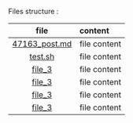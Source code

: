 Files structure :

file | content
|:---:|:---|
[47163_post.md](47163_post.md) | file content |
[test.sh](test.sh) | file content 
[file_3](file_3) | file content 
[file_3](file_3) | file content 
[file_3](file_3) | file content 
[file_3](file_3) | file content 

